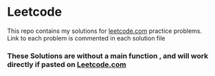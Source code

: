 # Leetcode
This repo contains my solutions for [leetcode.com](https://leetcode.com/) practice problems.<br/>
Link to each problem is commented in each solution file
### These Solutions are without a main function , and will work directly if pasted on [Leetcode.com](https://leetcode.com/)


